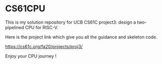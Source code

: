 # CS61CPU

This is my solution repository for UCB CS61C project3: design a two-pipelined CPU for RISC-V.

Here is the project link which give you all the guidance and skeleton code. 

https://cs61c.org/fa20/projects/proj3/

Enjoy your CPU journey !
